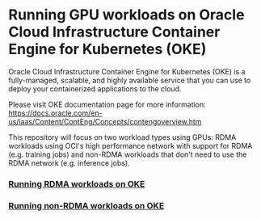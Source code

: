 # Running GPU workloads on Oracle Cloud Infrastructure Container Engine for Kubernetes (OKE)

Oracle Cloud Infrastructure Container Engine for Kubernetes (OKE) is a fully-managed, scalable, and highly available service that you can use to deploy your containerized applications to the cloud.

Please visit OKE documentation page for more information: https://docs.oracle.com/en-us/iaas/Content/ContEng/Concepts/contengoverview.htm

This repository will focus on two workload types using GPUs: RDMA workloads using OCI's high performance network with support for RDMA (e.g. training jobs) and non-RDMA workloads that don't need to use the RDMA network (e.g. inference jobs).

### [Running RDMA workloads on OKE](./docs/running-rdma-workloads-on-oke.md)

### [Running non-RDMA workloads on OKE](./docs/running-non-rdma-workloads-on-oke.md)